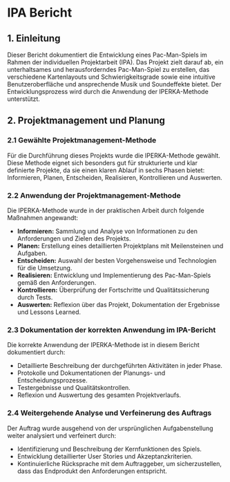 # IPA Bericht

## 1. Einleitung
Dieser Bericht dokumentiert die Entwicklung eines Pac-Man-Spiels im Rahmen der individuellen Projektarbeit (IPA). Das Projekt zielt darauf ab, ein unterhaltsames und herausforderndes Pac-Man-Spiel zu erstellen, das verschiedene Kartenlayouts und Schwierigkeitsgrade sowie eine intuitive Benutzeroberfläche und ansprechende Musik und Soundeffekte bietet. Der Entwicklungsprozess wird durch die Anwendung der IPERKA-Methode unterstützt.

## 2. Projektmanagement und Planung

### 2.1 Gewählte Projektmanagement-Methode
Für die Durchführung dieses Projekts wurde die IPERKA-Methode gewählt. Diese Methode eignet sich besonders gut für strukturierte und klar definierte Projekte, da sie einen klaren Ablauf in sechs Phasen bietet: Informieren, Planen, Entscheiden, Realisieren, Kontrollieren und Auswerten.

### 2.2 Anwendung der Projektmanagement-Methode
Die IPERKA-Methode wurde in der praktischen Arbeit durch folgende Maßnahmen angewandt:

- **Informieren:** Sammlung und Analyse von Informationen zu den Anforderungen und Zielen des Projekts.
- **Planen:** Erstellung eines detaillierten Projektplans mit Meilensteinen und Aufgaben.
- **Entscheiden:** Auswahl der besten Vorgehensweise und Technologien für die Umsetzung.
- **Realisieren:** Entwicklung und Implementierung des Pac-Man-Spiels gemäß den Anforderungen.
- **Kontrollieren:** Überprüfung der Fortschritte und Qualitätssicherung durch Tests.
- **Auswerten:** Reflexion über das Projekt, Dokumentation der Ergebnisse und Lessons Learned.

### 2.3 Dokumentation der korrekten Anwendung im IPA-Bericht
Die korrekte Anwendung der IPERKA-Methode ist in diesem Bericht dokumentiert durch:
- Detaillierte Beschreibung der durchgeführten Aktivitäten in jeder Phase.
- Protokolle und Dokumentationen der Planungs- und Entscheidungsprozesse.
- Testergebnisse und Qualitätskontrollen.
- Reflexion und Auswertung des gesamten Projektverlaufs.

### 2.4 Weitergehende Analyse und Verfeinerung des Auftrags
Der Auftrag wurde ausgehend von der ursprünglichen Aufgabenstellung weiter analysiert und verfeinert durch:
- Identifizierung und Beschreibung der Kernfunktionen des Spiels.
- Entwicklung detaillierter User Stories und Akzeptanzkriterien.
- Kontinuierliche Rücksprache mit dem Auftraggeber, um sicherzustellen, dass das Endprodukt den Anforderungen entspricht.
